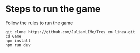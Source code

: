 # Steps to run the game

Follow the rules to run the game

```
git clone https://github.com/JulianLIMe/Tres_en_linea.git
cd Game
npm install
npm run dev
```
